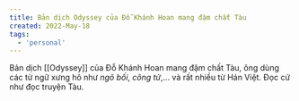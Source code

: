 ```yaml
---
title: Bản dịch Odyssey của Đỗ Khánh Hoan mang đậm chất Tàu
created: 2022-May-18
tags:
  - 'personal'
---
```


Bản dịch [[Odyssey]] của Đỗ Khánh Hoan mang đậm chất Tàu, ông dùng các từ ngữ xưng hô như *ngô bối*, *công tử*,... và rất nhiều từ Hán Việt. Đọc cứ như đọc truyện Tàu.



